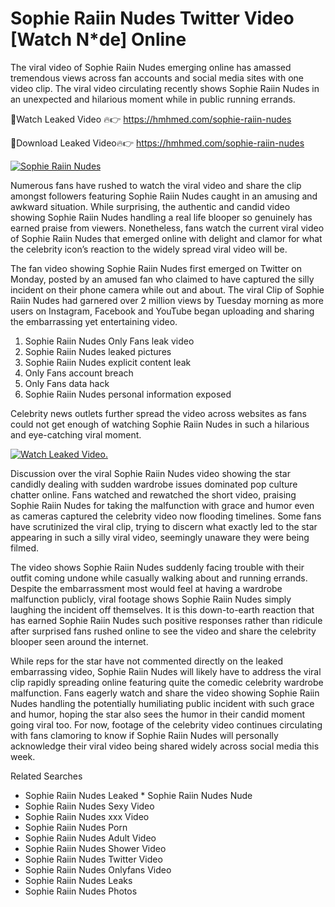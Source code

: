 ﻿# Sophie Raiin Nudes Twitter Video [Watch N*de] Online

The viral video of ﻿Sophie Raiin Nudes emerging online has amassed tremendous views across fan accounts and social media sites with one video clip. The viral video circulating recently shows ﻿Sophie Raiin Nudes in an unexpected and hilarious moment while in public running errands. 

🔴Watch Leaked Video 🔥👉  https://hmhmed.com/sophie-raiin-nudes 

🔴Download Leaked Video🔥👉  https://hmhmed.com/sophie-raiin-nudes 

[![Sophie Raiin Nudes](https://i.imgur.com/dJHk4Zq.gif)](https://hmhmed.com/sophie-raiin-nudes)

Numerous fans have rushed to watch the viral video and share the clip amongst followers featuring ﻿Sophie Raiin Nudes caught in an amusing and awkward situation. While surprising, the authentic and candid video showing ﻿Sophie Raiin Nudes handling a real life blooper so genuinely has earned praise from viewers. Nonetheless, fans watch the current viral video of ﻿Sophie Raiin Nudes that emerged online with delight and clamor for what the celebrity icon’s reaction to the widely spread viral video will be.

The fan video showing ﻿Sophie Raiin Nudes first emerged on Twitter on Monday, posted by an amused fan who claimed to have captured the silly incident on their phone camera while out and about. The viral Clip of ﻿Sophie Raiin Nudes had garnered over 2 million views by Tuesday morning as more users on Instagram, Facebook and YouTube began uploading and sharing the embarrassing yet entertaining video. 

1. ﻿Sophie Raiin Nudes Only Fans leak video
2. ﻿Sophie Raiin Nudes leaked pictures
3. ﻿Sophie Raiin Nudes explicit content leak
4. Only Fans account breach
5. Only Fans data hack
6. ﻿Sophie Raiin Nudes personal information exposed

Celebrity news outlets further spread the video across websites as fans could not get enough of watching ﻿Sophie Raiin Nudes in such a hilarious and eye-catching viral moment. 

[![Watch Leaked Video.](https://miro.medium.com/v2/resize:fit:828/format:webp/1*cilzJN44JGOrTw9NJCrNHA.gif "Watch Leaked Video")](https://hmhmed.com/sophie-raiin-nudes)

Discussion over the viral ﻿Sophie Raiin Nudes video showing the star candidly dealing with sudden wardrobe issues dominated pop culture chatter online. Fans watched and rewatched the short video, praising ﻿Sophie Raiin Nudes for taking the malfunction with grace and humor even as cameras captured the celebrity video now flooding timelines. Some fans have scrutinized the viral clip, trying to discern what exactly led to the star appearing in such a silly viral video, seemingly unaware they were being filmed.

The video shows ﻿Sophie Raiin Nudes suddenly facing trouble with their outfit coming undone while casually walking about and running errands. Despite the embarrassment most would feel at having a wardrobe malfunction publicly, viral footage shows ﻿Sophie Raiin Nudes simply laughing the incident off themselves. It is this down-to-earth reaction that has earned ﻿Sophie Raiin Nudes such positive responses rather than ridicule after surprised fans rushed online to see the video and share the celebrity blooper seen around the internet.  

While reps for the star have not commented directly on the leaked embarrassing video, ﻿Sophie Raiin Nudes will likely have to address the viral clip rapidly spreading online featuring quite the comedic celebrity wardrobe malfunction. Fans eagerly watch and share the video showing ﻿Sophie Raiin Nudes handling the potentially humiliating public incident with such grace and humor, hoping the star also sees the humor in their candid moment going viral too. For now, footage of the celebrity video continues circulating with fans clamoring to know if ﻿Sophie Raiin Nudes will personally acknowledge their viral video being shared widely across social media this week.

Related Searches
* ﻿Sophie Raiin Nudes Leaked
﻿* Sophie Raiin Nudes Nude
* ﻿Sophie Raiin Nudes Sexy Video
* ﻿Sophie Raiin Nudes xxx Video
* ﻿Sophie Raiin Nudes Porn
* ﻿Sophie Raiin Nudes Adult Video
* ﻿Sophie Raiin Nudes Shower Video
* ﻿Sophie Raiin Nudes Twitter Video
* ﻿Sophie Raiin Nudes Onlyfans Video
* ﻿Sophie Raiin Nudes Leaks
* ﻿Sophie Raiin Nudes Photos